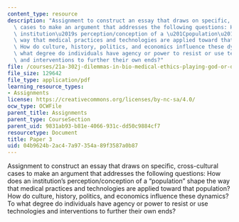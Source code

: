 ```yaml
---
content_type: resource
description: "Assignment to construct an essay that draws on specific, cross-cultural\
  \ cases to make an argument that addresses the following questions: How does an\
  \ institution\u2019s perception/conception of a \u201Cpopulation\u201D shape the\
  \ way that medical practices and technologies are applied toward that population?\
  \ How do culture, history, politics, and economics influence these dynamics? To\
  \ what degree do individuals have agency or power to resist or use technologies\
  \ and interventions to further their own ends?"
file: /courses/21a-302j-dilemmas-in-bio-medical-ethics-playing-god-or-doing-good-fall-2013/04b9624b2ac47a97354a89f3587a0b87_MIT21A_302JF13_Paper_3.pdf
file_size: 129642
file_type: application/pdf
learning_resource_types:
- Assignments
license: https://creativecommons.org/licenses/by-nc-sa/4.0/
ocw_type: OCWFile
parent_title: Assignments
parent_type: CourseSection
parent_uid: 9831ab93-b81e-4066-931c-dd50c9884cf7
resourcetype: Document
title: Paper 3
uid: 04b9624b-2ac4-7a97-354a-89f3587a0b87
---
```

Assignment to construct an essay that draws on specific, cross-cultural cases to make an argument that addresses the following questions: How does an institution’s perception/conception of a “population” shape the way that medical practices and technologies are applied toward that population? How do culture, history, politics, and economics influence these dynamics? To what degree do individuals have agency or power to resist or use technologies and interventions to further their own ends?
